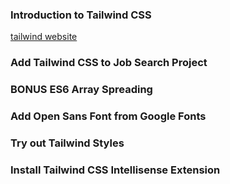 ### Introduction to Tailwind CSS

[tailwind website](https://tailwindcss.com/)

### Add Tailwind CSS to Job Search Project

### BONUS ES6 Array Spreading

### Add Open Sans Font from Google Fonts

### Try out Tailwind Styles

### Install Tailwind CSS Intellisense Extension
